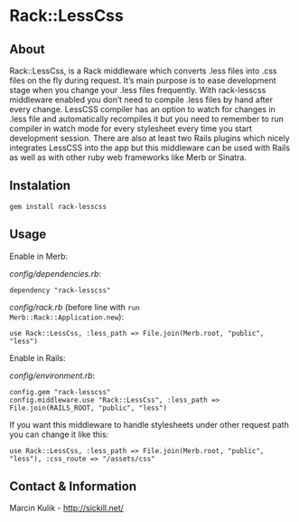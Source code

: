 Rack::LessCss
=============

About
-----

Rack::LessCss, is a Rack middleware which converts .less files into .css files on the fly during request. It’s main purpose is to ease development stage when you change your .less files frequently. With rack-lesscss middleware enabled you don’t need to compile .less files by hand after every change. LessCSS compiler has an option to watch for changes in .less file and automatically recompiles it but you need to remember to run compiler in watch mode for every stylesheet every time you start development session. There are also at least two Rails plugins which nicely integrates LessCSS into the app but this middleware can be used with Rails as well as with other ruby web frameworks like Merb or Sinatra.

Instalation
-----------

<pre><code>gem install rack-lesscss</code></pre>

Usage
-----

Enable in Merb:

<em>config/dependencies.rb</em>:

<pre><code>dependency "rack-lesscss"</code></pre>

<em>config/rack.rb</em> (before line with <code>run Merb::Rack::Application.new</code>):

<pre><code>use Rack::LessCss, :less_path => File.join(Merb.root, "public", "less")</code></pre>

Enable in Rails:

<em>config/environment.rb</em>:

<pre><code>config.gem "rack-lesscss"
config.middleware.use "Rack::LessCss", :less_path => File.join(RAILS_ROOT, "public", "less")
</code></pre>

If you want this middleware to handle stylesheets under other request path you can change it like this:

<pre><code>use Rack::LessCss, :less_path => File.join(Merb.root, "public", "less"), :css_route => "/assets/css"</code></pre>

Contact & Information
---------------------

Marcin Kulik - http://sickill.net/

